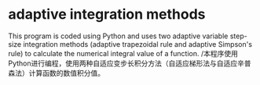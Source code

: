 # adaptive integration methods
This program is coded using Python and uses two adaptive variable step-size integration methods (adaptive trapezoidal rule and adaptive Simpson's rule) to calculate the numerical integral value of a function. /本程序使用Python进行编程，使用两种自适应变步长积分方法（自适应梯形法与自适应辛普森法）计算函数的数值积分值。
